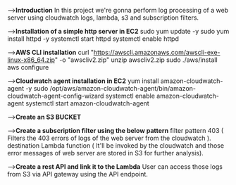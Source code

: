 -->**Introduction**
In this project we're gonna perform log processing of a web server using cloudwatch logs, lambda, s3 and subscription filters.

-->**Installation of a simple http server in EC2**
sudo yum update -y
sudo yum install httpd -y
systemctl start httpd
systemctl enable httpd


-->**AWS CLI installation**
curl "https://awscli.amazonaws.com/awscli-exe-linux-x86_64.zip" -o "awscliv2.zip"
unzip awscliv2.zip
sudo ./aws/install
aws configure

-->**Cloudwatch agent installation in EC2**
yum install amazon-cloudwatch-agent -y
sudo /opt/aws/amazon-cloudwatch-agent/bin/amazon-cloudwatch-agent-config-wizard
systemctl enable amazon-cloudwatch-agent
systemctl start amazon-cloudwatch-agent

-->**Create an S3 BUCKET**

-->**Create a subscription filter using the below pattern**
filter pattern 
    403 ( Filters the 403 errors of logs of the web server from the cloudwatch ).
destination
    Lambda function ( It'll be invoked by the cloudwatch and those error messages of web server are stored in S3 for further analysis).

-->**Create a rest API and link it to the Lambda**
  User can access those logs from S3 via API gateway using the API endpoint.
  
    

